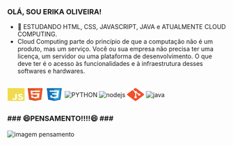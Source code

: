 ### OLÁ, SOU ERIKA OLIVEIRA!

- 🌱 ESTUDANDO HTML, CSS, JAVASCRIPT, JAVA e ATUALMENTE CLOUD COMPUTING.
- Cloud Computing parte do princípio de que a computação não é um produto, mas um serviço. Você ou sua empresa não precisa ter uma licença, um servidor ou uma plataforma de desenvolvimento. O que deve ter é o acesso às funcionalidades e à infraestrutura desses softwares e hardwares.

<div style="display: inline_block"><br>
  <img align="center" alt="Js" height="30" width="40" src="https://raw.githubusercontent.com/devicons/devicon/master/icons/javascript/javascript-plain.svg">
  <img align="center" alt="HTML" height="30" width="40" src="https://raw.githubusercontent.com/devicons/devicon/master/icons/html5/html5-original.svg">
  <img align="center" alt="CSS" height="30" width="40" src="https://raw.githubusercontent.com/devicons/devicon/master/icons/css3/css3-original.svg"> 
  <img align="center" alt="PYTHON" height="30" width="40"
src="https://images.vexels.com/media/users/3/166477/isolated/lists/9bb722f0e85ddbc1ce0f064534fd2311-icone-da-linguagem-de-programacaopython.png"> 
  <img align="center" alt="nodejs" height="30" width="40" src="https://cdn.worldvectorlogo.com/logos/nodejs-icon.svg">
 <img align="center" alt="git" height="30" width="40" src="https://raw.githubusercontent.com/devicons/devicon/master/icons/git/git-original.svg">
 <img align="center" alt="java" height="40" width="40"
src="https://images.vexels.com/media/users/3/166401/isolated/lists/b82aa7ac3f736dd78570dd3fa3fa9e24-icone-da-linguagem-de-programacao-java.png"

</div>

  ##
 
<h3>### &#128516;PENSAMENTO!!!!&#128516; ###</h3>

<img align="center"  height="150" width="250" alt="imagem pensamento" src="https://cdn.pensador.com/img/imagens/pe/ns/pensador_frases_estudos_5.jpg?auto_optimize=low&width=655" />



